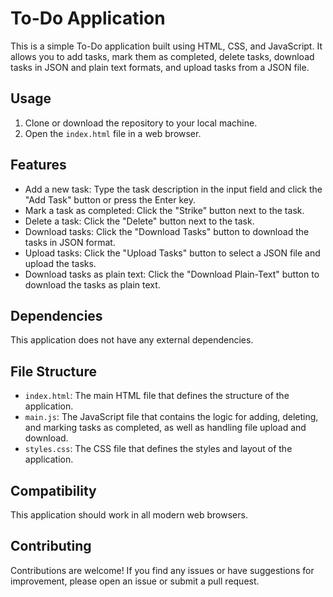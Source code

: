 # To-Do Application

This is a simple To-Do application built using HTML, CSS, and JavaScript. It allows you to add tasks, mark them as completed, delete tasks, download tasks in JSON and plain text formats, and upload tasks from a JSON file.

## Usage

1. Clone or download the repository to your local machine.
2. Open the `index.html` file in a web browser.

## Features

- Add a new task: Type the task description in the input field and click the "Add Task" button or press the Enter key.
- Mark a task as completed: Click the "Strike" button next to the task.
- Delete a task: Click the "Delete" button next to the task.
- Download tasks: Click the "Download Tasks" button to download the tasks in JSON format.
- Upload tasks: Click the "Upload Tasks" button to select a JSON file and upload the tasks.
- Download tasks as plain text: Click the "Download Plain-Text" button to download the tasks as plain text.

## Dependencies

This application does not have any external dependencies.

## File Structure

- `index.html`: The main HTML file that defines the structure of the application.
- `main.js`: The JavaScript file that contains the logic for adding, deleting, and marking tasks as completed, as well as handling file upload and download.
- `styles.css`: The CSS file that defines the styles and layout of the application.

## Compatibility

This application should work in all modern web browsers.

## Contributing

Contributions are welcome! If you find any issues or have suggestions for improvement, please open an issue or submit a pull request.